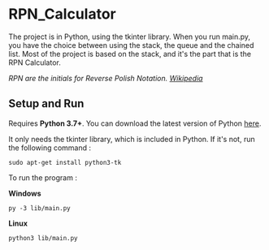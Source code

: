 # RPN_Calculator


The project is in Python, using the tkinter library.
When you run main.py, you have the choice between using the stack, the queue and the chained list. Most of the project is based on the stack, and it's the part that is the RPN Calculator. 

*RPN are the initials for Reverse Polish Notation. [Wikipedia](https://en.wikipedia.org/wiki/Reverse_Polish_notation)*


## Setup and Run

Requires **Python 3.7+**. You can download the latest version of Python [here](https://www.python.org/downloads/).


It only needs the tkinter library, which is included in Python. If it's not, run the following command :

    sudo apt-get install python3-tk

To run the program :
    
**Windows**

    py -3 lib/main.py
    
**Linux**

    python3 lib/main.py
